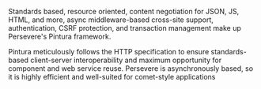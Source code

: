 Standards based, resource oriented, content negotiation for JSON, JS, HTML, and more, async middleware-based cross-site support, authentication, CSRF protection, and transaction management make up Persevere's Pintura framework.

Pintura meticulously follows the HTTP specification to ensure standards-based client-server interoperability and maximum opportunity for component and web service reuse. Persevere is asynchronously based, so it is highly efficient and well-suited for comet-style applications